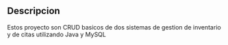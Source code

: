 ## Descripcion
Estos proyecto son CRUD basicos de dos sistemas de gestion de inventario y de citas utilizando Java y MySQL
